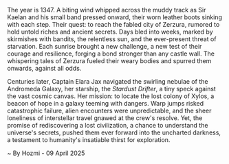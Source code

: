 
The year is 1347.  A biting wind whipped across the muddy track as Sir Kaelan and his small band pressed onward, their worn leather boots sinking with each step.  Their quest: to reach the fabled city of Zerzura, rumored to hold untold riches and ancient secrets.  Days bled into weeks, marked by skirmishes with bandits, the relentless sun, and the ever-present threat of starvation.  Each sunrise brought a new challenge, a new test of their courage and resilience, forging a bond stronger than any castle wall. The whispering tales of Zerzura fueled their weary bodies and spurred them onwards, against all odds.

Centuries later, Captain Elara Jax navigated the swirling nebulae of the Andromeda Galaxy, her starship, the *Stardust Drifter*, a tiny speck against the vast cosmic canvas.  Her mission: to locate the lost colony of Xylos, a beacon of hope in a galaxy teeming with dangers.  Warp jumps risked catastrophic failure, alien encounters were unpredictable, and the sheer loneliness of interstellar travel gnawed at the crew's resolve. Yet, the promise of rediscovering a lost civilization, a chance to understand the universe's secrets, pushed them ever forward into the uncharted darkness, a testament to humanity's insatiable thirst for exploration.

~ By Hozmi - 09 April 2025
